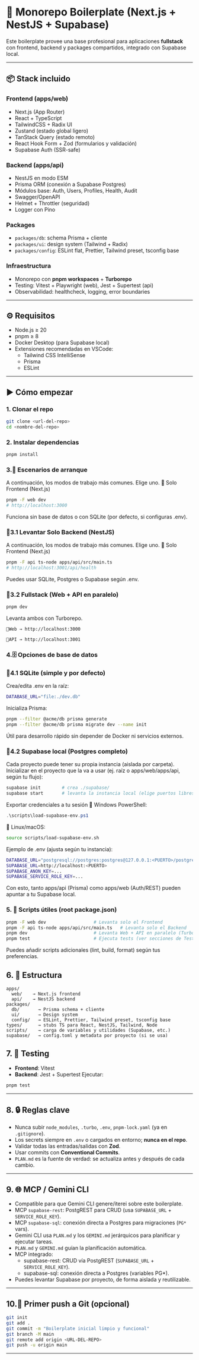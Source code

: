 # 🚀 Monorepo Boilerplate (Next.js + NestJS + Supabase)

Este boilerplate provee una base profesional para aplicaciones **fullstack** con frontend, backend y packages compartidos, integrado con Supabase local.

---

## 📦 Stack incluido

### Frontend (apps/web)

- Next.js (App Router)
- React + TypeScript
- TailwindCSS + Radix UI
- Zustand (estado global ligero)
- TanStack Query (estado remoto)
- React Hook Form + Zod (formularios y validación)
- Supabase Auth (SSR-safe)

### Backend (apps/api)

- NestJS en modo ESM
- Prisma ORM (conexión a Supabase Postgres)
- Módulos base: Auth, Users, Profiles, Health, Audit
- Swagger/OpenAPI
- Helmet + Throttler (seguridad)
- Logger con Pino

### Packages

- `packages/db`: schema Prisma + cliente
- `packages/ui`: design system (Tailwind + Radix)
- `packages/config`: ESLint flat, Prettier, Tailwind preset, tsconfig base

### Infraestructura

- Monorepo con **pnpm workspaces** + **Turborepo**
- Testing: Vitest + Playwright (web), Jest + Supertest (api)
- Observabilidad: healthcheck, logging, error boundaries

---

## ⚙️ Requisitos

- Node.js ≥ 20
- pnpm ≥ 8
- Docker Desktop (para Supabase local)
- Extensiones recomendadas en VSCode:
  - Tailwind CSS IntelliSense
  - Prisma
  - ESLint

---

## ▶️ Cómo empezar

### 1. Clonar el repo

```bash
git clone <url-del-repo>
cd <nombre-del-repo>
```

### 2. Instalar dependencias

```bash
pnpm install
```

### 3.🚦 Escenarios de arranque

A continuación, los modos de trabajo más comunes. Elige uno.
🔹 Solo Frontend (Next.js)

```bash
pnpm -F web dev
# http://localhost:3000
```

Funciona sin base de datos o con SQLite (por defecto, si configuras .env).

### 🔹3.1 Levantar Solo Backend (NestJS)

A continuación, los modos de trabajo más comunes. Elige uno.
🔹 Solo Frontend (Next.js)

```bash
pnpm -F api ts-node apps/api/src/main.ts
# http://localhost:3001/api/health
```

Puedes usar SQLite, Postgres o Supabase según .env.

### 🔹3.2 Fullstack (Web + API en paralelo)

```bash
pnpm dev

```

Levanta ambos con Turborepo.

    🔹Web → http://localhost:3000

    🔹API → http://localhost:3001

### 4.🗄️ Opciones de base de datos

### 🔹4.1 SQLite (simple y por defecto)

Crea/edita .env en la raíz:

```bash
DATABASE_URL="file:./dev.db"
```

Inicializa Prisma:

```bash
pnpm --filter @acme/db prisma generate
pnpm --filter @acme/db prisma migrate dev --name init
```

Útil para desarrollo rápido sin depender de Docker ni servicios externos.

### 🔹4.2 Supabase local (Postgres completo)

Cada proyecto puede tener su propia instancia (aislada por carpeta).
Inicializar en el proyecto que la va a usar (ej. raíz o apps/web/apps/api, según tu flujo):

```bash
supabase init        # crea ./supabase/
supabase start       # levanta la instancia local (elige puertos libres automáticamente)
```

Exportar credenciales a tu sesión
🔹 Windows PowerShell:

```powershell
.\scripts\load-supabase-env.ps1
```

🔹 Linux/macOS:

```bash
source scripts/load-supabase-env.sh
```

Ejemplo de .env (ajusta <PUERTO> según tu instancia):

```bash
DATABASE_URL="postgresql://postgres:postgres@127.0.0.1:<PUERTO>/postgres"
SUPABASE_URL=http://localhost:<PUERTO>
SUPABASE_ANON_KEY=...
SUPABASE_SERVICE_ROLE_KEY=...
```

Con esto, tanto apps/api (Prisma) como apps/web (Auth/REST) pueden apuntar a tu Supabase local.

### 5. 🧰 Scripts útiles (root package.json)

```bash
pnpm -F web dev                  # Levanta solo el Frontend
pnpm -F api ts-node apps/api/src/main.ts   # Levanta solo el Backend
pnpm dev                         # Levanta Web + API en paralelo (Turborepo)
pnpm test                        # Ejecuta tests (ver secciones de Testing)
```

Puedes añadir scripts adicionales (lint, build, format) según tus preferencias.

## 6. 📂 Estructura

```
apps/
  web/    → Next.js frontend
  api/    → NestJS backend
packages/
  db/       → Prisma schema + cliente
  ui/       → Design system
  config/   → ESLint, Prettier, Tailwind preset, tsconfig base
types/      → stubs TS para React, NestJS, Tailwind, Node
scripts/    → carga de variables y utilidades (Supabase, etc.)
supabase/   → config.toml y metadata por proyecto (si se usa)
```

## 7. 🧪 Testing

- **Frontend**: Vitest
- **Backend**: Jest + Supertest
  Ejecutar:

```bash
pnpm test
```

---

## 8. 🔒 Reglas clave

- Nunca subir `node_modules`, `.turbo`, `.env`, `pnpm-lock.yaml` (ya en `.gitignore`).
- Los secrets siempre en `.env` o cargados en entorno; **nunca en el repo**.
- Validar todas las entradas/salidas con **Zod**.
- Usar commits con **Conventional Commits**.
- `PLAN.md` es la fuente de verdad: se actualiza antes y después de cada cambio.

---

## 9. 🌐 MCP / Gemini CLI

- Compatible para que Gemini CLI genere/iterei sobre este boilerplate.
- MCP `supabase-rest`: PostgREST para CRUD (usa `SUPABASE_URL` + `SERVICE_ROLE_KEY`).
- MCP `supabase-sql`: conexión directa a Postgres para migraciones (`PG*` vars).
- Gemini CLI usa `PLAN.md` y los `GEMINI.md` jerárquicos para planificar y ejecutar tareas.
- `PLAN.md` y `GEMINI.md` guían la planificación automática.
- MCP integrado:
  - supabase-rest: CRUD vía PostgREST (`SUPABASE_URL` + `SERVICE_ROLE_KEY`).
  - supabase-sql: conexión directa a Postgres (variables PG\*).
- Puedes levantar Supabase por proyecto, de forma aislada y reutilizable.

---

## 10.🧭 Primer push a Git (opcional)

```bash
git init
git add .
git commit -m "Boilerplate inicial limpio y funcional"
git branch -M main
git remote add origin <URL-DEL-REPO>
git push -u origin main
```

---
